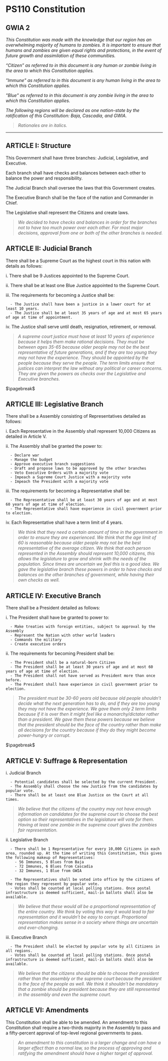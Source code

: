 # PS110 Constitution

## GWIA 2

*This Constitution was made with the knowledge that our region has an overwhelming majority of humans to zombies. It is important to ensure that humans and zombies are given equal rights and protections, in the event of future growth and assimilation of these communities.*

*“Citizen” as referred to in this document is any human or zombie living in the area to which this Constitution applies.*

*"Immune" as referred to in this document is any human living in the area to which this Constitution applies.*

*"Blue" as referred to in this document is any zombie living in the area to which this Constitution applies.*

*The following regions will be declared as one nation-state by the ratification of this Constitution: Baja, Cascadia, and GWIA.*

> *Rationales are in italics.*

---

## ARTICLE I: Structure

This Government shall have three branches: Judicial, Legislative, and Executive.

Each branch shall have checks and balances between each other to balance the power and responsibility.

The Judicial Branch shall oversee the laws that this Government creates.

The Executive Branch shall be the face of the nation and Commander in Chief.

The Legislative shall represent the Citizens and create laws.

> *We decided to have checks and balances in order for the branches not to have too much power over each other. For most major decisions, approval from one or both of the other branches is needed.*

## ARTICLE II: Judicial Branch

There shall be a Supreme Court as the highest court in this nation with details as follows:

i. There shall be 9 Justices appointed to the Supreme Court.

ii. There shall be at least one Blue Justice appointed to the Supreme Court.

iii. The requirements for becoming a Justice shall be:

      - The Justice shall have been a justice in a lower court for at least 10 years.
      - The Justice shall be at least 35 years of age and at most 65 years of age at time of appointment.

iv. The Justice shall serve until death, resignation, retirement, or removal.

> *A supreme court justice must have at least 10 years of experience because it helps them make rational decisions. They must be between ages 35-65 because older people may not be the best representative of future generations, and if they are too young they may not have the experience. They should be appointed by the people because they serve the people. The term limits ensure that justices can interpret the law without any political or career concerns. They are given the powers as checks over the Legislative and Executive branches.*

$\pagebreak$

## ARTICLE III: Legislative Branch

There shall be a Assembly consisting of Representatives detailed as follows:

i. Each Representative in the Assembly shall represent 10,000 Citizens as detailed in Article V.

ii. The Assembly shall be granted the power to:

      - Declare war
      - Manage the budget
      - Approve executive branch suggestions
      - Draft and propose laws to be approved by the other branches
      - Veto Executive Orders with a majority vote
      - Impeach a Supreme Court Justice with a majority vote
      - Impeach the President with a majority vote

iii. The requirements for becoming a Representative shall be:

      - The Representative shall be at least 30 years of age and at most 60 years of age at time of election.
      - The Representative shall have experience in civil government prior to election.

iv. Each Representative shall have a term limit of 4 years.

> *We think that they need a certain amount of time in the government in order to ensure they are experienced. We think that the age limit of 60 is reasonable because older people may not be the best representative of the average citizen. We think that each person represented in the Assembly should represent 10,000 citizens, this allows the legislature to grow and shrink with the needs of the population. Since times are uncertain we feel this is a good idea. We gave the legislative branch these powers in order to have checks and balances on the other branches of government, while having their own checks as well.*

## ARTICLE IV: Executive Branch

There shall be a President detailed as follows:

i. The President shall have be granted to power to:

      - Make treaties with foreign entities, subject to approval by the Assembly
      - Represent the Nation with other world leaders
      - Commands the military
      - Create executive orders

ii. The requirements for becoming President shall be:

      - The President shall be a natural-born Citizen
      - The President shall be at least 30 years of age and at most 60 years of age at time of election.
      - The President shall not have served as President more than once before.
      - The President shall have experience in civil government prior to election.

> *The president must be 30-60 years old because old people shouldn’t decide what the next generation has to do, and if they are too young they may not have the experience. We gave them only 2 term limits because if it is over then it might feel like a monarchy/dictator rather than a president. We gave them these powers because we believe that the president should be the face of the country rather than make all decisions for the country because if they do they might become power-hungry or corrupt.*

$\pagebreak$

## ARTICLE V: Suffrage & Representation

i. Judicial Branch

      - Potential candidates shall be selected by the current President.
      - The Assembly shall choose the new Justice from the candidates by popular vote.
      - There shall be at least one Blue Justice on the Court at all times.

> *We believe that the citizens of the country may not have enough information on candidates for the supreme court to choose the best option so their representatives in the legislature will vote for them. Having at least one zombie in the supreme court gives the zombies fair representation.*

ii. Legislative Branch

      - There shall be 1 Representative for every 10,000 Citizens in each area, rounded up. At the time of writing this Constitution, this gives the following makeup of Representatives:
        - 56 Immunes, 5 Blues from Baja
        - 72 Immunes, 6 Blues from Cascadia
        - 32 Immunes, 1 Blue from GWIA

      - The Representatives shall be voted into office by the citizens of the region they represent by popular vote.
      - Votes shall be counted at local polling stations. Once postal infrastructure is deemed sufficient, mail-in ballots shall also be available.

> *We believe that these would all be a proportional representation of the entire country. We think by voting this way it would lead to fair representation and it wouldn’t be easy to corrupt. Proportional representation makes sense in a society where things are uncertain and ever-changing.*

iii. Executive Branch

      - The President shall be elected by popular vote by all Citizens in all regions.
      - Votes shall be counted at local polling stations. Once postal infrastructure is deemed sufficient, mail-in ballots shall also be available.

> *We believe that the citizens should be able to choose their president rather than the assembly or the supreme court because the president is the face of the people as well. We think it shouldn’t be mandatory that a zombie should be president because they are still represented in the assembly and even the supreme court.*

## ARTICLE VI: Amendments

This Constitution shall be able to be amended. An amendment to this Constitution shall require a two-thirds majority in the Assembly to pass and a fifty-percent approval of top-level regional governments to pass.

> *An amendment to this constitution is a larger change and can have a larger effect than a normal law, so the process of approving and ratifying the amendment should have a higher target of approval.*
